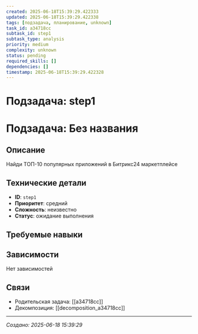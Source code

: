 ```yaml
---
created: 2025-06-18T15:39:29.422333
updated: 2025-06-18T15:39:29.422338
tags: [подзадача, планирование, unknown]
task_id: a34718cc
subtask_id: step1
subtask_type: analysis
priority: medium
complexity: unknown
status: pending
required_skills: []
dependencies: []
timestamp: 2025-06-18T15:39:29.422328
---
```


# Подзадача: step1

# Подзадача: Без названия

## Описание
Найди ТОП-10 популярных приложений в Битрикс24 маркетплейсе

## Технические детали
- **ID**: `step1`
- **Приоритет**: средний
- **Сложность**: неизвестно
- **Статус**: ожидание выполнения

## Требуемые навыки


## Зависимости
Нет зависимостей

## Связи
- Родительская задача: [[a34718cc]]
- Декомпозиция: [[decomposition_a34718cc]]

---
*Создано: 2025-06-18 15:39:29*
